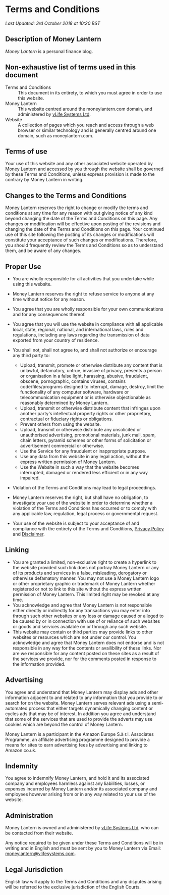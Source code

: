 # Terms and Conditions

_Last Updated: 3rd October 2018 at 10:20 BST_

## Description of Money Lantern

_Money Lantern_ is a personal finance blog.

## Non-exhaustive list of terms used in this document

<dl>
  <dt>Terms and Conditions</dt>
  <dd>This document in its entirety, to which you must agree in order to use this website.</dd>

  <dt>Money Lantern</dt>
  <dd>This website centred around the moneylantern.com domain, and administered by <a href="http://vlifesystems.com" target="new_page">vLife Systems Ltd</a>.</dd>

  <dt>Website</dt>
  <dd>A collection of pages which you reach and access through a web browser or similar technology and is generally centred around one domain, such as moneylantern.com.</dd>
</dl>

## Terms of use

Your use of this website and any other associated website operated by Money Lantern and accessed by you through the website shall be governed by these Terms and Conditions, unless express provision is made to the contrary by Money Lantern in writing.

## Changes to the Terms and Conditions

Money Lantern reserves the right to change or modify the terms and conditions at any time for any reason with out giving notice of any kind beyond changing the date of the Terms and Conditions on this page.  Any changes or modification will be effective upon posting of the revisions and changing the date of the Terms and Conditions on this page. Your continued use of this site following the posting of its changes or modifications will constitute your acceptance of such changes or modifications. Therefore, you should frequently review the Terms and Conditions so as to understand them, and be aware of any changes.


## Proper Use

* You are wholly responsible for all activities that you undertake while using this website.
* Money Lantern reserves the right to refuse service to anyone at any time without notice for any reason.
* You agree that you are wholly responsible for your own communications and for any consequences thereof.
* You agree that you will use the website in compliance with all applicable local, state, regional, national, and international laws, rules and regulations, including any laws regarding the transmission of data exported from your country of residence.
* You shall not, shall not agree to, and shall not authorize or encourage any third party to:
    - Upload, transmit, promote or otherwise distribute any content that is unlawful, defamatory, untrue, invasive of privacy,  presents a person or organisation in a false light, harassing, abusive, fraudulent, obscene, pornographic, contains viruses, contains code/files/programs designed to interrupt, damage, destroy, limit the functionality of any computer software, hardware or telecommunication equipment or is otherwise objectionable as reasonably determined by Money Lantern.
    - Upload, transmit or otherwise distribute content that infringes upon another party's intellectual property rights or other proprietary, contractual or fiduciary rights or obligations.
    - Prevent others from using the website.
    - Upload, transmit or otherwise distribute any unsolicited or unauthorised advertising, promotional materials, junk mail, spam, chain letters, pyramid schemes or other forms of solicitation or advertisement commercial or otherwise.
    - Use the Service for any fraudulent or inappropriate purpose.
    - Use any data from this website in any legal action, without the express written permission of Money Lantern.
    - Use the Website in such a way that the website becomes interrupted, damaged or rendered less efficient or in any way impaired.

* Violation of the Terms and Conditions may lead to legal proceedings.
* Money Lantern reserves the right, but shall have no obligation, to investigate your use of the website in order to determine whether a violation of the Terms and Conditions has occurred or to comply with any applicable law, regulation, legal process or governmental request.
* Your use of the website is subject to your acceptance of and compliance with the entirety of the Terms and Conditions, [Privacy Policy](/privacy/) and [Disclaimer](/disclaimer).


## Linking

* You are granted a limited, non-exclusive right to create a hyperlink to the website provided such link does not portray Money Lantern or any of its products and services in a false, misleading, derogatory or otherwise defamatory manner. You may not use a Money Lantern logo or other proprietary graphic or trademark of Money Lantern whether registered or not to link to this site without the express written permission of Money Lantern.  This limited right may be revoked at any time.
* You acknowledge and agree that Money Lantern is not responsible either directly or indirectly for any transactions you may enter into through such other websites or any loss or damage caused or alleged to be caused by or in connection with use of or reliance of such websites or goods and services available on or through any such website.
* This website may contain or third parties may provide links to other websites or resources which are not under our control. You acknowledge and agree that Money Lantern does not endorse and is not responsible in any way for the contents or availibility of these links.  Nor are we responsible for any content posted on these sites as a result of the services we provide, nor for the comments posted in response to the information provided.


## Advertising

You agree and understand that Money Lantern may display ads and other information adjacent to and related to any information that you provide to or search for on the website. Money Lantern serves relevant ads using a semi-automated process that either targets dynamically changing content or cycles ads that may be of interest. In addition you agree and understand that some of the services that are used to provide the adverts may use cookies which are beyond the control of Money Lantern.

Money Lantern is a participant in the Amazon Europe S.à r.l. Associates Programme, an affiliate advertising programme designed to provide a means for sites to earn advertising fees by advertising and linking to Amazon.co.uk.


## Indemnity

You agree to indemnify Money Lantern, and hold it and its associated company and employees harmless against any liabilities, losses, or expenses incurred by Money Lantern and/or its associated company and employees however arising from or in any way related to your use of the website.

## Administration

Money Lantern is owned and administered by <a href="http://vlifesystems.com" target="new_page">vLife Systems Ltd</a>, who can be contacted from their website.

Any notice required to be given under these Terms and Conditions will be in writing and in English and must be sent by you to Money Lantern via Email: <a href="mailto:moneylantern@vlifesystems.com">moneylantern@vlifesystems.com</a>.<br />

## Legal Jurisdiction

English law will apply to the Terms and Conditions and any disputes arising will be referred to the exclusive jurisdiction of the English Courts.

